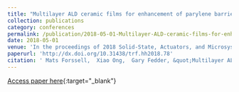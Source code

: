 ```yaml
---
title: "Multilayer ALD ceramic films for enhancement of parylene barrier properties in compliant neural probes with bonded chips"
collection: publications
category: conferences
permalink: /publication/2018-05-01-Multilayer-ALD-ceramic-films-for-enhancement-of-parylene-barrier-properties-in-compliant-neural-probes-with-bonded-chips
date: 2018-05-01
venue: 'In the proceedings of 2018 Solid-State, Actuators, and Microsystems Workshop Technical Digest'
paperurl: 'http://dx.doi.org/10.31438/trf.hh2018.78'
citation: ' Mats Forssell,  Xiao Ong,  Gary Fedder, &quot;Multilayer ALD ceramic films for enhancement of parylene barrier properties in compliant neural probes with bonded chips.&quot; In the proceedings of 2018 Solid-State, Actuators, and Microsystems Workshop Technical Digest, 2018.'
---
```

[Access paper here](http://dx.doi.org/10.31438/trf.hh2018.78){:target="_blank"}
